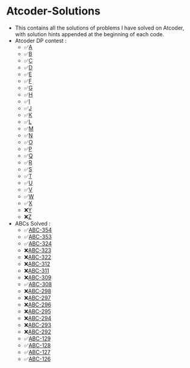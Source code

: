 # Atcoder-Solutions

* This contains all the solutions of problems I have solved on Atcoder, with solution hints appended at the beginning of each code.
* Atcoder DP contest :
  - ✅[A](https://atcoder.jp/contests/dp/tasks/dp_a) 
  - ✅[B](https://atcoder.jp/contests/dp/tasks/dp_b) 
  - ✅[C](https://atcoder.jp/contests/dp/tasks/dp_c) 
  - ✅[D](https://atcoder.jp/contests/dp/tasks/dp_d) 
  - ✅[E](https://atcoder.jp/contests/dp/tasks/dp_e) 
  - ✅[F](https://atcoder.jp/contests/dp/tasks/dp_f) 
  - ✅[G](https://atcoder.jp/contests/dp/tasks/dp_g) 
  - ✅[H](https://atcoder.jp/contests/dp/tasks/dp_h) 
  - ✅[I](https://atcoder.jp/contests/dp/tasks/dp_i) 
  - ✅[J](https://atcoder.jp/contests/dp/tasks/dp_j) 
  - ✅[K](https://atcoder.jp/contests/dp/tasks/dp_k) 
  - ✅[L](https://atcoder.jp/contests/dp/tasks/dp_l) 
  - ✅[M](https://atcoder.jp/contests/dp/tasks/dp_m) 
  - ✅[N](https://atcoder.jp/contests/dp/tasks/dp_n) 
  - ✅[O](https://atcoder.jp/contests/dp/tasks/dp_o) 
  - ✅[P](https://atcoder.jp/contests/dp/tasks/dp_p) 
  - ✅[Q](https://atcoder.jp/contests/dp/tasks/dp_q) 
  - ✅[R](https://atcoder.jp/contests/dp/tasks/dp_r) 
  - ✅[S](https://atcoder.jp/contests/dp/tasks/dp_s) 
  - ✅[T](https://atcoder.jp/contests/dp/tasks/dp_t) 
  - ✅[U](https://atcoder.jp/contests/dp/tasks/dp_u) 
  - ✅[V](https://atcoder.jp/contests/dp/tasks/dp_v) 
  - ✅[W](https://atcoder.jp/contests/dp/tasks/dp_w) 
  - ✅[X](https://atcoder.jp/contests/dp/tasks/dp_x) 
  - ❌[Y](https://atcoder.jp/contests/dp/tasks/dp_y) 
  - ❌[Z](https://atcoder.jp/contests/dp/tasks/dp_z) 
* ABCs Solved :
  - ✅[ABC-354](https://atcoder.jp/contests/abc354) 
  - ✅[ABC-353](https://atcoder.jp/contests/abc353) 
  - ✅[ABC-324](https://atcoder.jp/contests/abc324)
  - ❌[ABC-323](https://atcoder.jp/contests/abc323)
  - ❌[ABC-322](https://atcoder.jp/contests/abc322)
  - ❌[ABC-312](https://atcoder.jp/contests/abc312)
  - ❌[ABC-311](https://atcoder.jp/contests/abc311)
  - ❌[ABC-309](https://atcoder.jp/contests/abc309)
  - ✅[ABC-308](https://atcoder.jp/contests/abc308)
  - ❌[ABC-298](https://atcoder.jp/contests/abc298)
  - ❌[ABC-297](https://atcoder.jp/contests/abc297)
  - ❌[ABC-296](https://atcoder.jp/contests/abc296)
  - ❌[ABC-295](https://atcoder.jp/contests/abc295)
  - ❌[ABC-294](https://atcoder.jp/contests/abc294)
  - ❌[ABC-293](https://atcoder.jp/contests/abc293)
  - ❌[ABC-292](https://atcoder.jp/contests/abc292)
  - ✅[ABC-129](https://atcoder.jp/contests/abc129)
  - ✅[ABC-128](https://atcoder.jp/contests/abc128)
  - ✅[ABC-127](https://atcoder.jp/contests/abc127)
  - ✅[ABC-126](https://atcoder.jp/contests/abc126)
